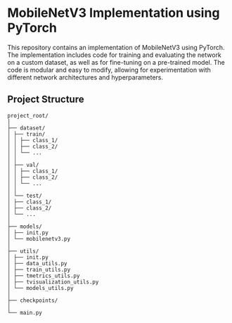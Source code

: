 # MobileNetV3 Implementation using PyTorch

This repository contains an implementation of MobileNetV3 using PyTorch. The implementation includes code for training and evaluating the network on a custom dataset, as well as for fine-tuning on a pre-trained model. The code is modular and easy to modify, allowing for experimentation with different network architectures and hyperparameters.

## Project Structure

```
project_root/
│
├── dataset/
│ ├── train/
│ │ ├── class_1/
│ │ ├── class_2/
│ │ └── ...
│ │
│ ├── val/
│ │ ├── class_1/
│ │ ├── class_2/
│ │ └── ...
│ │
│ └── test/
│ ├── class_1/
│ ├── class_2/
│ └── ...
│
├── models/
│ ├── init.py
│ └── mobilenetv3.py
│
├── utils/
│ ├── init.py
│ ├── data_utils.py
│ ├── train_utils.py
│ ├── tmetrics_utils.py
│ ├── tvisualization_utils.py
│ └── models_utils.py
│
├── checkpoints/
│
└── main.py

```